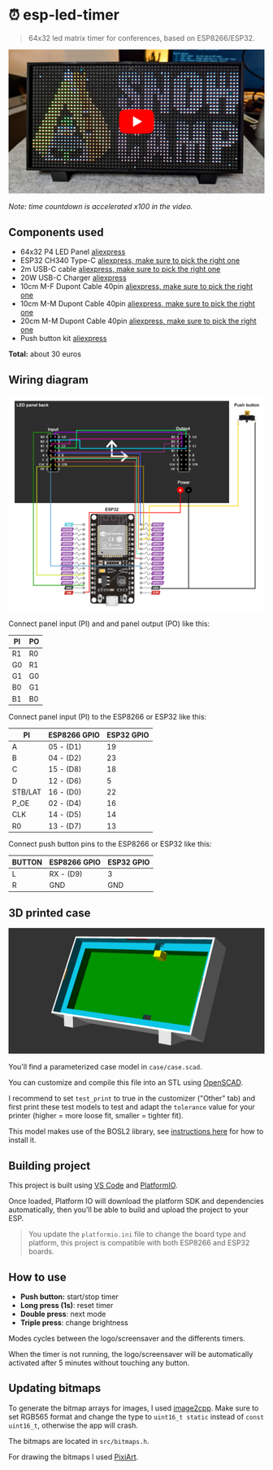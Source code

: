 # ⏰ esp-led-timer

> 64x32 led matrix timer for conferences, based on ESP8266/ESP32.

[![Demo video](./docs/video_preview.jpg)](https://youtu.be/CDZh9LY9HXI)

*Note: time countdown is accelerated x100 in the video.*

## Components used
- 64x32 P4 LED Panel [aliexpress](https://aliexpress.com/item/1005004050044228.html)
- ESP32 CH340 Type-C [aliexpress, make sure to pick the right one](https://aliexpress.com/item/1005004616357165.html)
- 2m USB-C cable [aliexpress, make sure to pick the right one](https://aliexpress.com/item/1005004215823904.html)
- 20W USB-C Charger [aliexpress](https://aliexpress.com/item/1005001875465341.html)
- 10cm M-F Dupont Cable 40pin [aliexpress, make sure to pick the right one](https://aliexpress.com/item/1005004073424751.html)
- 10cm M-M Dupont Cable 40pin [aliexpress, make sure to pick the right one](https://aliexpress.com/item/1005004073424751.html)
- 20cm M-M Dupont Cable 40pin [aliexpress, make sure to pick the right one](https://aliexpress.com/item/1005004073424751.html)
- Push button kit [aliexpress](https://aliexpress.com/item/1005005012663073.html)

**Total:** about 30 euros

## Wiring diagram

![Wiring diagram](./docs/wiring.drawio.png)

Connect panel input (PI) and and panel output (PO) like this:

PI | PO
---|---
R1 | R0
G0 | R1
G1 | G0
B0 | G1
B1 | B0

Connect panel input (PI) to the ESP8266 or ESP32 like this:

PI      | ESP8266 GPIO | ESP32 GPIO
--------|--------------|------------
A       |  05 - (D1)   | 19 
B       |  04 - (D2)   | 23 
C       |  15 - (D8)   | 18 
D       |  12 - (D6)   | 5 
STB/LAT |  16 - (D0)   | 22 
P_OE    |  02 - (D4)   | 16 
CLK     |  14 - (D5)   | 14 
R0      |  13 - (D7)   | 13 

Connect push button pins to the ESP8266 or ESP32 like this:

BUTTON | ESP8266 GPIO | ESP32 GPIO
-------|--------------|------------
L      | RX - (D9)    | 3
R      | GND          | GND

## 3D printed case

![case preview](./case/case.png)

You'll find a parameterized case model in `case/case.scad`.

You can customize and compile this file into an STL using [OpenSCAD](https://openscad.org).

I recommend to set `test_print` to true in the customizer ("Other" tab) and first print these test models to test and adapt the `tolerance` value for your printer (higher = more loose fit, smaller = tighter fit).

This model makes use of the BOSL2 library, see [instructions here](https://github.com/revarbat/BOSL2) for how to install it.

## Building project

This project is built using [VS Code](https://code.visualstudio.com/) and [PlatformIO](https://platformio.org/).

Once loaded, Platform IO will download the platform SDK and dependencies automatically, then you'll be able to build and upload the project to your ESP.

> You update the `platformio.ini` file to change the board type and platform, this project is compatible with both ESP8266 and ESP32 boards.

## How to use

- **Push button:** start/stop timer
- **Long press (1s)**: reset timer
- **Double press**: next mode
- **Triple press**: change brightness

Modes cycles between the logo/screensaver and the differents timers.

When the timer is not running, the logo/screensaver will be automatically activated after 5 minutes without touching any button.

## Updating bitmaps

To generate the bitmap arrays for images, I used [image2cpp](https://javl.github.io/image2cpp/).
Make sure to set RGB565 format and change the type to `uint16_t static` instead of `const uint16_t`, otherwise the app will crash.

The bitmaps are located in `src/bitmaps.h`.

For drawing the bitmaps I used [PixiArt](https://www.pixilart.com/draw).
